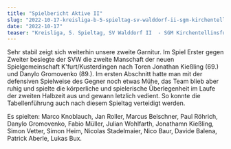 ```yaml
---
title: "Spielbericht Aktive II"
slug: "2022-10-17-kreisliga-b-5-spieltag-sv-walddorf-ii-sgm-kirchentellinsfurt-kusterdingen-ii-20-00"
date: "2022-10-17"
teaser: "Kreisliga, 5. Spieltag, SV Walddorf II  - SGM Kirchentellinsfurt/Kusterdingen II 2:0 (0:0)"
---
```

Sehr stabil zeigt sich weiterhin unsere zweite Garnitur. Im Spiel Erster gegen Zweiter besiegte der SVW die zweite Manschaft der neuen Spielgemeinschaft K'furt/Kusterdingen nach Toren Jonathan Kießling (69.) und Danylo Gromovenko (89.). Im ersten Abschnitt hatte man mit der defensiven Spielweise des Gegner noch etwas Mühe, das Team blieb aber ruhig und spielte die körperliche und spielerische Überlegenheit im Laufe der zweiten Halbzeit aus und gewann letzlich vedient. So konnte die Tabellenführung auch nach diesem Spieltag verteidigt werden.

Es spielten: Marco Knoblauch, Jan Roller, Marcus Belschner, Paul Röhrich, Danylo Gromovenko, Fabio Müller, Julian Wohlfarth, Jonathamn Kießling, Simon Vetter, Simon Heim, Nicolas Stadelmaier, Nico Baur, Davide Balena, Patrick Aberle, Lukas Bux.
